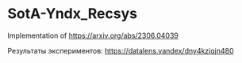# SotA-Yndx_Recsys
Implementation of https://arxiv.org/abs/2306.04039

Результаты экспериментов: https://datalens.yandex/dny4kziqjn480 
